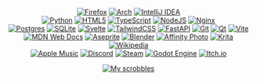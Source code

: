 <div align="center">

[![Firefox](https://img.shields.io/badge/Firefox-FF7139?style=for-the-badge&logo=Firefox-Browser&logoColor=white)](https://www.mozilla.org/en-CA/firefox/new/)
[![Arch](https://img.shields.io/badge/Arch%20Linux-1793D1?logo=arch-linux&logoColor=fff&style=for-the-badge)](https://archlinux.org/download/)
[![IntelliJ IDEA](https://img.shields.io/badge/IntelliJIDEA-000000.svg?style=for-the-badge&logo=intellij-idea&logoColor=white)](https://www.jetbrains.com/idea/download/)
<br>
[![Python](https://img.shields.io/badge/python-3670A0?style=for-the-badge&logo=python&logoColor=ffdd54)](https://www.python.org/downloads/)
[![HTML5](https://img.shields.io/badge/html5-%23E34F26.svg?style=for-the-badge&logo=html5&logoColor=white)](https://html.spec.whatwg.org/multipage/)
[![TypeScript](https://img.shields.io/badge/typescript-%23007ACC.svg?style=for-the-badge&logo=typescript&logoColor=white)](https://www.typescriptlang.org/download)
[![NodeJS](https://img.shields.io/badge/node.js-6DA55F?style=for-the-badge&logo=node.js&logoColor=white)](https://nodejs.org/en/download)
[![Nginx](https://img.shields.io/badge/nginx-%23009639.svg?style=for-the-badge&logo=nginx&logoColor=white)](https://nginx.org/en/download.html)
<br>
[![Postgres](https://img.shields.io/badge/postgres-%23316192.svg?style=for-the-badge&logo=postgresql&logoColor=white)](https://www.postgresql.org/download/)
[![SQLite](https://img.shields.io/badge/sqlite-%2307405e.svg?style=for-the-badge&logo=sqlite&logoColor=white)](https://www.sqlite.org/download.html)
[![Svelte](https://img.shields.io/badge/svelte-%23f1413d.svg?style=for-the-badge&logo=svelte&logoColor=white)](https://kit.svelte.dev/docs/introduction)
[![TailwindCSS](https://img.shields.io/badge/tailwindcss-%2338B2AC.svg?style=for-the-badge&logo=tailwind-css&logoColor=white)](https://tailwindcss.com/docs/installation)
[![FastAPI](https://img.shields.io/badge/FastAPI-005571?style=for-the-badge&logo=fastapi)](https://fastapi.tiangolo.com/#installation)
[![Git](https://img.shields.io/badge/git-%23F05033.svg?style=for-the-badge&logo=git&logoColor=white)](https://git-scm.com/downloads)
[![Qt](https://img.shields.io/badge/Qt-%23217346.svg?style=for-the-badge&logo=Qt&logoColor=white)](https://www.qt.io/download)
[![Vite](https://img.shields.io/badge/vite-%23646CFF.svg?style=for-the-badge&logo=vite&logoColor=white)](https://vitejs.dev/guide/)
<br>
[![MDN Web Docs](https://img.shields.io/badge/MDN_Web_Docs-black?style=for-the-badge&logo=mdnwebdocs&logoColor=white)](https://developer.mozilla.org/en-US/)
[![Aseprite](https://img.shields.io/badge/Aseprite-FFFFFF?style=for-the-badge&logo=Aseprite&logoColor=#7D929E)](https://github.com/aseprite/aseprite)
[![Blender](https://img.shields.io/badge/blender-%23F5792A.svg?style=for-the-badge&logo=blender&logoColor=white)](https://www.blender.org/download/)
[![Affinity Photo](https://img.shields.io/badge/affinityphoto-%237E4DD2.svg?style=for-the-badge&logo=affinity-photo&logoColor=white)](https://affinity.serif.com/en-us/photo/)
[![Krita](https://img.shields.io/badge/Krita-203759?style=for-the-badge&logo=krita&logoColor=EEF37B)](https://krita.org/en/download/)
[![Wikipedia](https://img.shields.io/badge/Wikipedia-%23000000.svg?style=for-the-badge&logo=wikipedia&logoColor=white)](https://donate.wikimedia.org)
<br>
[![Apple Music](https://img.shields.io/badge/Apple_Music-9933CC?style=for-the-badge&logo=apple-music&logoColor=white)](https://music.apple.com)
[![Discord](https://img.shields.io/badge/Discord-%235865F2.svg?style=for-the-badge&logo=discord&logoColor=white)](https://discord.com/)
[![Steam](https://img.shields.io/badge/steam-%23000000.svg?style=for-the-badge&logo=steam&logoColor=white)](https://steamcommunity.com/)
[![Godot Engine](https://img.shields.io/badge/GODOT-%23FFFFFF.svg?style=for-the-badge&logo=godot-engine)](https://godotengine.org/download/windows/)
[![Itch.io](https://img.shields.io/badge/Itch-%23FF0B34.svg?style=for-the-badge&logo=Itch.io&logoColor=white)](https://itch.io/)

[![My scrobbles](https://lastfm-recently-played.vercel.app/api?user=Kodey-Kayla&count=10&loved=true&loved_style=3&show_user=always&bg_color=1a1a1a&width=500&border_radius=13&header_style=none&footer_style=compact)](https://www.last.fm/user/Kodey-Kayla)
</div>
